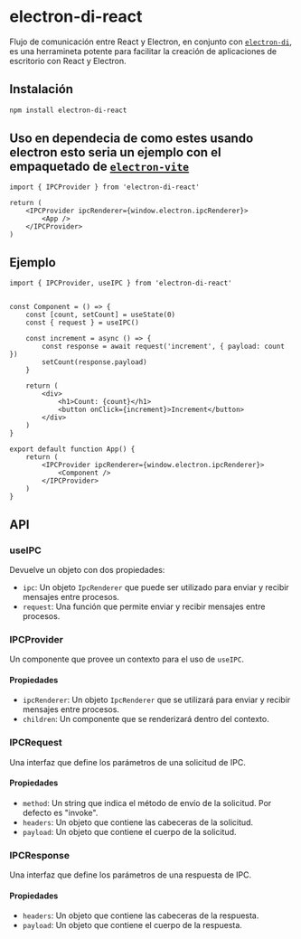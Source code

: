 # electron-di-react

Flujo de comunicación entre React y Electron, en conjunto con [`electron-di`](https://github.com/ajorgenmarten/electron-di), es una herramineta potente para facilitar la creación de aplicaciones de escritorio con React y Electron.

## Instalación

```bash
npm install electron-di-react
```

## Uso en dependecia de como estes usando electron esto seria un ejemplo con el empaquetado de [`electron-vite`](https://electron-vite.org/guide/#scaffolding-your-first-electron-vite-project)

```tsx
import { IPCProvider } from 'electron-di-react'

return (
    <IPCProvider ipcRenderer={window.electron.ipcRenderer}>
        <App />
    </IPCProvider>
)
```

## Ejemplo

```tsx
import { IPCProvider, useIPC } from 'electron-di-react'


const Component = () => {
    const [count, setCount] = useState(0)
    const { request } = useIPC()

    const increment = async () => {
        const response = await request('increment', { payload: count })
        setCount(response.payload)
    }

    return (
        <div>
            <h1>Count: {count}</h1>
            <button onClick={increment}>Increment</button>
        </div>
    )
}

export default function App() {
    return (
        <IPCProvider ipcRenderer={window.electron.ipcRenderer}>
            <Component />
        </IPCProvider>
    )
}
```

## API

### useIPC

Devuelve un objeto con dos propiedades:

- `ipc`: Un objeto `IpcRenderer` que puede ser utilizado para enviar y recibir mensajes entre procesos.
- `request`: Una función que permite enviar y recibir mensajes entre procesos.

### IPCProvider

Un componente que provee un contexto para el uso de `useIPC`.

#### Propiedades

- `ipcRenderer`: Un objeto `IpcRenderer` que se utilizará para enviar y recibir mensajes entre procesos.
- `children`: Un componente que se renderizará dentro del contexto.

### IPCRequest

Una interfaz que define los parámetros de una solicitud de IPC.

#### Propiedades

- `method`: Un string que indica el método de envío de la solicitud. Por defecto es "invoke".
- `headers`: Un objeto que contiene las cabeceras de la solicitud.
- `payload`: Un objeto que contiene el cuerpo de la solicitud.

### IPCResponse

Una interfaz que define los parámetros de una respuesta de IPC.

#### Propiedades

- `headers`: Un objeto que contiene las cabeceras de la respuesta.
- `payload`: Un objeto que contiene el cuerpo de la respuesta.